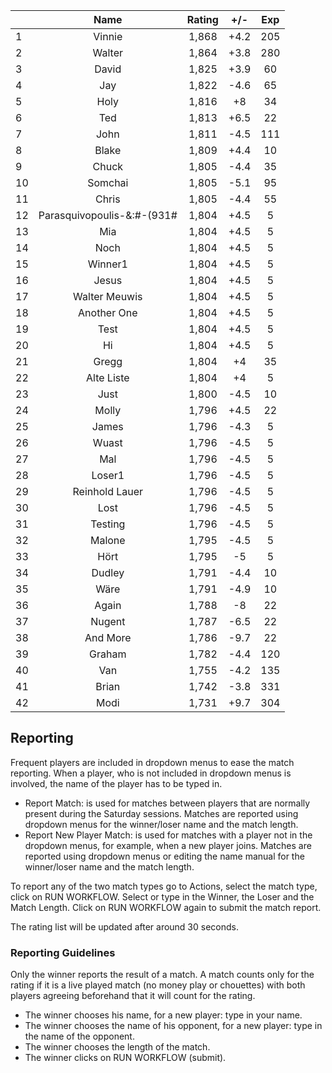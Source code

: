 | |Name|Rating|+/-|Exp|
|-|:--:|:----:|:-:|:-:|
|1|Vinnie|1,868|+4.2|205|
|2|Walter|1,864|+3.8|280|
|3|David|1,825|+3.9|60|
|4|Jay|1,822|-4.6|65|
|5|Holy|1,816|+8|34|
|6|Ted|1,813|+6.5|22|
|7|John|1,811|-4.5|111|
|8|Blake|1,809|+4.4|10|
|9|Chuck|1,805|-4.4|35|
|10|Somchai|1,805|-5.1|95|
|11|Chris|1,805|-4.4|55|
|12|Parasquivopoulis-&:#-(931#|1,804|+4.5|5|
|13|Mia|1,804|+4.5|5|
|14|Noch|1,804|+4.5|5|
|15|Winner1|1,804|+4.5|5|
|16|Jesus|1,804|+4.5|5|
|17|Walter Meuwis|1,804|+4.5|5|
|18|Another One|1,804|+4.5|5|
|19|Test|1,804|+4.5|5|
|20|Hi|1,804|+4.5|5|
|21|Gregg|1,804|+4|35|
|22|Alte Liste|1,804|+4|5|
|23|Just|1,800|-4.5|10|
|24|Molly|1,796|+4.5|22|
|25|James|1,796|-4.3|5|
|26|Wuast|1,796|-4.5|5|
|27|Mal|1,796|-4.5|5|
|28|Loser1|1,796|-4.5|5|
|29|Reinhold Lauer|1,796|-4.5|5|
|30|Lost|1,796|-4.5|5|
|31|Testing|1,796|-4.5|5|
|32|Malone|1,795|-4.5|5|
|33|Hört|1,795|-5|5|
|34|Dudley|1,791|-4.4|10|
|35|Wäre|1,791|-4.9|10|
|36|Again|1,788|-8|22|
|37|Nugent|1,787|-6.5|22|
|38|And More|1,786|-9.7|22|
|39|Graham|1,782|-4.4|120|
|40|Van|1,755|-4.2|135|
|41|Brian|1,742|-3.8|331|
|42|Modi|1,731|+9.7|304|

 

## Reporting

Frequent players are included in dropdown menus to ease the match reporting.
When a player, who is not included in dropdown menus is involved, the name of the player has to be typed in.

- Report Match:  is used for matches between players that are normally present during the Saturday sessions.
Matches are reported using dropdown menus for the winner/loser name and the match length.
- Report New Player Match:  is used for matches with a player not in the dropdown menus, for example, when a new player joins.
Matches are reported using dropdown menus or editing the name manual for the winner/loser name and the match length.

To report any of the two match types go to Actions, select the match type, click on RUN WORKFLOW.
Select or type in the Winner, the Loser and the Match Length.
Click on RUN WORKFLOW again to submit the match report.

The rating list will be updated after around 30 seconds.

### Reporting Guidelines

Only the winner reports the result of a match.
A match counts only for the rating if it is a live played match (no money play or chouettes)
with both players agreeing beforehand that it will count for the rating.

- The winner chooses his name, for a new player: type in your name.
- The winner chooses the name of his opponent, for a new player: type in the name of the opponent.
- The winner chooses the length of the match.
- The winner clicks on RUN WORKFLOW (submit).
